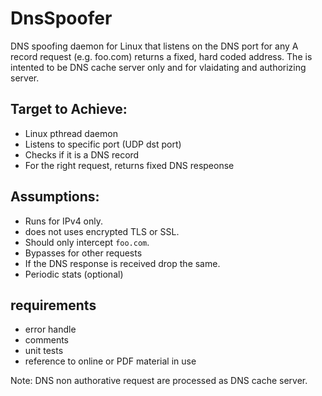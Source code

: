 # DnsSpoofer
DNS spoofing daemon for Linux that listens on the DNS port for any A record request (e.g. foo.com) returns a fixed, hard coded address.
The is intented to be DNS cache server only and for vlaidating and authorizing server.

## Target to Achieve:
 - Linux pthread daemon
 - Listens to specific port (UDP dst port)
 - Checks if it is a DNS record
 - For the right request, returns fixed DNS respeonse

## Assumptions:
  - Runs for IPv4 only.
  - does not uses encrypted TLS or SSL.
  - Should only intercept `foo.com`.
  - Bypasses for other requests
  - If the DNS response is received drop the same.
  - Periodic stats (optional)

## requirements
  - error handle
  - comments
  - unit tests
  - reference to online or PDF material in use

Note: DNS non authorative request are processed as DNS cache server.
